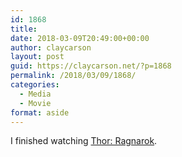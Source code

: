```yaml
---
id: 1868
title: 
date: 2018-03-09T20:49:00+00:00
author: claycarson
layout: post
guid: https://claycarson.net/?p=1868
permalink: /2018/03/09/1868/
categories:
  - Media
  - Movie
format: aside
---
```

I finished watching [Thor: Ragnarok](https://imdb.com/title/tt3501632/?ref=m_nv_sr_2).